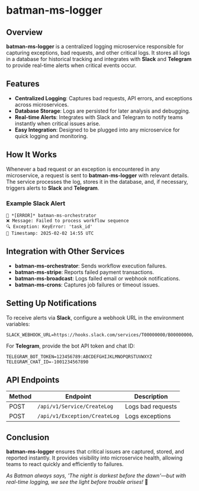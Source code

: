 # batman-ms-logger

## Overview
**batman-ms-logger** is a centralized logging microservice responsible for capturing exceptions, bad requests, and other critical logs. It stores all logs in a database for historical tracking and integrates with **Slack** and **Telegram** to provide real-time alerts when critical events occur.

## Features
- **Centralized Logging**: Captures bad requests, API errors, and exceptions across microservices.
- **Database Storage**: Logs are persisted for later analysis and debugging.
- **Real-time Alerts**: Integrates with Slack and Telegram to notify teams instantly when critical issues arise.
- **Easy Integration**: Designed to be plugged into any microservice for quick logging and monitoring.

## How It Works
Whenever a bad request or an exception is encountered in any microservice, a request is sent to **batman-ms-logger** with relevant details. The service processes the log, stores it in the database, and, if necessary, triggers alerts to **Slack** and **Telegram**.


### Example Slack Alert
```
🚨 *[ERROR]* batman-ms-orchestrator
❌ Message: Failed to process workflow sequence
🔍 Exception: KeyError: 'task_id'
📅 Timestamp: 2025-02-02 14:55 UTC
```

## Integration with Other Services
- **batman-ms-orchestrator**: Sends workflow execution failures.
- **batman-ms-stripe**: Reports failed payment transactions.
- **batman-ms-broadcast**: Logs failed email or webhook notifications.
- **batman-ms-crons**: Captures job failures or timeout issues.

## Setting Up Notifications
To receive alerts via **Slack**, configure a webhook URL in the environment variables:
```env
SLACK_WEBHOOK_URL=https://hooks.slack.com/services/T00000000/B00000000/XXXXXXXXXXXXXXXXXXXXXXXX
```

For **Telegram**, provide the bot API token and chat ID:
```env
TELEGRAM_BOT_TOKEN=123456789:ABCDEFGHIJKLMNOPQRSTUVWXYZ
TELEGRAM_CHAT_ID=-1001234567890
```

## API Endpoints
| Method | Endpoint | Description |
|--------|---------|-------------|
| POST | `/api/v1/Service/CreateLog` | Logs bad requests |
| POST | `/api/v1/Exception/CreateLog` | Logs exceptions |


## Conclusion
**batman-ms-logger** ensures that critical issues are captured, stored, and reported instantly. It provides visibility into microservice health, allowing teams to react quickly and efficiently to failures.

_As Batman always says, 'The night is darkest before the dawn'—but with real-time logging, we see the light before trouble arises!_ 🦇

